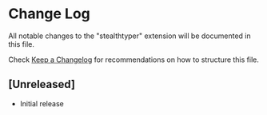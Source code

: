# Change Log

All notable changes to the "stealthtyper" extension will be documented in this file.

Check [Keep a Changelog](http://keepachangelog.com/) for recommendations on how to structure this file.

## [Unreleased]

- Initial release